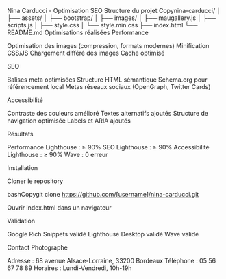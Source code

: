 Nina Carducci - Optimisation SEO
Structure du projet
Copynina-carducci/
│
├── assets/
│   ├── bootstrap/
│   ├── images/
│   ├── maugallery.js
│   ├── scripts.js
│   ├── style.css
│   └── style.min.css
├── index.html
└── README.md
Optimisations réalisées
Performance

Optimisation des images (compression, formats modernes)
Minification CSS/JS
Chargement différé des images
Cache optimisé

SEO

Balises meta optimisées
Structure HTML sémantique
Schema.org pour référencement local
Metas réseaux sociaux (OpenGraph, Twitter Cards)

Accessibilité

Contraste des couleurs amélioré
Textes alternatifs ajoutés
Structure de navigation optimisée
Labels et ARIA ajoutés

Résultats

Performance Lighthouse : ≥ 90%
SEO Lighthouse : ≥ 90%
Accessibilité Lighthouse : ≥ 90%
Wave : 0 erreur

Installation

Cloner le repository

bashCopygit clone https://github.com/[username]/nina-carducci.git

Ouvrir index.html dans un navigateur

Validation

Google Rich Snippets validé
Lighthouse Desktop validé
Wave validé

Contact Photographe

Adresse : 68 avenue Alsace-Lorraine, 33200 Bordeaux
Téléphone : 05 56 67 78 89
Horaires : Lundi-Vendredi, 10h-19h